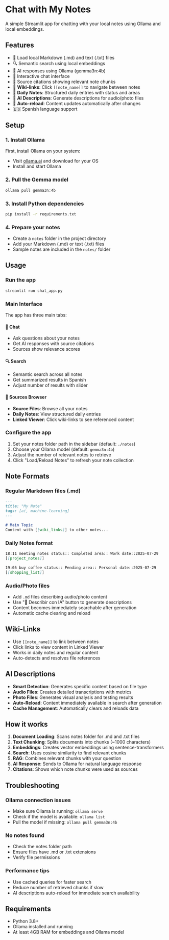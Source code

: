 # Chat with My Notes

A simple Streamlit app for chatting with your local notes using Ollama and local embeddings.

## Features

- 📝 Load local Markdown (.md) and text (.txt) files
- 🔍 Semantic search using local embeddings
- 🤖 AI responses using Ollama (gemma3n:4b)
- 💬 Interactive chat interface
- 📎 Source citations showing relevant note chunks
- 🔗 **Wiki-links**: Click `[[note_name]]` to navigate between notes
- 📅 **Daily Notes**: Structured daily entries with status and areas
- 🎵 **AI Descriptions**: Generate descriptions for audio/photo files
- 🔄 **Auto-reload**: Content updates automatically after changes
- 🇪🇸 Spanish language support

## Setup

### 1. Install Ollama

First, install Ollama on your system:
- Visit [ollama.ai](https://ollama.ai) and download for your OS
- Install and start Ollama

### 2. Pull the Gemma model

```bash
ollama pull gemma3n:4b
```

### 3. Install Python dependencies

```bash
pip install -r requirements.txt
```

### 4. Prepare your notes

- Create a `notes` folder in the project directory
- Add your Markdown (.md) or text (.txt) files
- Sample notes are included in the `notes/` folder

## Usage

### Run the app

```bash
streamlit run chat_app.py
```

### Main Interface

The app has three main tabs:

#### 💬 Chat
- Ask questions about your notes
- Get AI responses with source citations
- Sources show relevance scores

#### 🔍 Search  
- Semantic search across all notes
- Get summarized results in Spanish
- Adjust number of results with slider

#### 📁 Sources Browser
- **Source Files**: Browse all your notes
- **Daily Notes**: View structured daily entries
- **Linked Viewer**: Click wiki-links to see referenced content

### Configure the app

1. Set your notes folder path in the sidebar (default: `./notes`)
2. Choose your Ollama model (default: `gemma3n:4b`) 
3. Adjust the number of relevant notes to retrieve
4. Click "Load/Reload Notes" to refresh your note collection

## Note Formats

### Regular Markdown files (.md)
```markdown
---
title: "My Note"
tags: [ai, machine-learning]
---

# Main Topic
Content with [[wiki_links]] to other notes...
```

### Daily Notes format
```markdown
18:11 meeting notes status:: Completed area:: Work date::2025-07-29
[[project_notes]]

19:05 buy coffee status:: Pending area:: Personal date::2025-07-29
[[shopping_list]]
```

### Audio/Photo files
- Add `.md` files describing audio/photo content
- Use "🤖 Describir con IA" button to generate descriptions
- Content becomes immediately searchable after generation
- Automatic cache clearing and reload

## Wiki-Links

- Use `[[note_name]]` to link between notes
- Click links to view content in Linked Viewer
- Works in daily notes and regular content
- Auto-detects and resolves file references

## AI Descriptions

- **Smart Detection**: Generates specific content based on file type
- **Audio Files**: Creates detailed transcriptions with metrics
- **Photo Files**: Generates visual analysis and testing results
- **Auto-Reload**: Content immediately available in search after generation
- **Cache Management**: Automatically clears and reloads data

## How it works

1. **Document Loading**: Scans notes folder for .md and .txt files
2. **Text Chunking**: Splits documents into chunks (~1000 characters)
3. **Embeddings**: Creates vector embeddings using sentence-transformers
4. **Search**: Uses cosine similarity to find relevant chunks
5. **RAG**: Combines relevant chunks with your question
6. **AI Response**: Sends to Ollama for natural language response
7. **Citations**: Shows which note chunks were used as sources

## Troubleshooting

### Ollama connection issues
- Make sure Ollama is running: `ollama serve`
- Check if the model is available: `ollama list`
- Pull the model if missing: `ollama pull gemma3n:4b`

### No notes found
- Check the notes folder path
- Ensure files have .md or .txt extensions
- Verify file permissions

### Performance tips
- Use cached queries for faster search
- Reduce number of retrieved chunks if slow
- AI descriptions auto-reload for immediate search availability

## Requirements

- Python 3.8+
- Ollama installed and running
- At least 4GB RAM for embeddings and Ollama model 